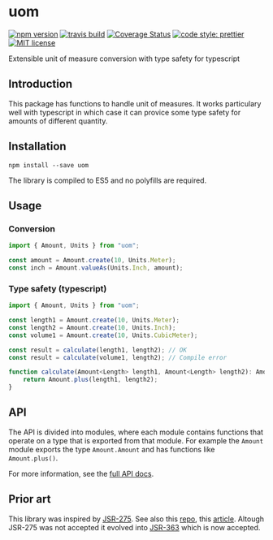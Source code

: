 # uom

[![npm version][version-image]][version-url]
[![travis build][travis-image]][travis-url]
[![Coverage Status][coveralls-image]][coveralls-url]
[![code style: prettier][prettier-image]][prettier-url]
[![MIT license][license-image]][license-url]

Extensible unit of measure conversion with type safety for typescript

## Introduction

This package has functions to handle unit of measures. It works particulary well with typescript in which case it can provice some type safety for amounts of different quantity.

## Installation

`npm install --save uom`

The library is compiled to ES5 and no polyfills are required.

## Usage

### Conversion

```js
import { Amount, Units } from "uom";

const amount = Amount.create(10, Units.Meter);
const inch = Amount.valueAs(Units.Inch, amount);
```

### Type safety (typescript)

```ts
import { Amount, Units } from "uom";

const length1 = Amount.create(10, Units.Meter);
const length2 = Amount.create(10, Units.Inch);
const volume1 = Amount.create(10, Units.CubicMeter);

const result = calculate(length1, length2); // OK
const result = calculate(volume1, length2); // Compile error

function calculate(Amount<Length> length1, Amount<Length> length2): Amount<Length> {
    return Amount.plus(length1, length2);
}
```

## API

The API is divided into modules, where each module contains functions that operate on a type that is exported from that module. For example the `Amount` module exports the type `Amount.Amount` and has functions like `Amount.plus()`.

For more information, see the [full API docs](docs/api.md).

## Prior art

This library was inspired by [JSR-275](http://download.oracle.com/otn-pub/jcp/untis-0.6-edr-oth-JSpec/Units-v0.6_edr.pdf?AuthParam=1527941513_89b45d975b743c799d22105ff16f961b). See also this [repo](http://code.google.com/p/unitsofmeasure/), this [article](https://www.javaworld.com/article/2077770/core-java/introduction-to-jsr-275--measures-and-units.html). Altough JSR-275 was not accepted it evolved into [JSR-363](http://www.baeldung.com/javax-measure) which is now accepted.

[version-image]: https://img.shields.io/npm/v/uom.svg?style=flat
[version-url]: https://www.npmjs.com/package/uom
[travis-image]: https://travis-ci.org/dividab/uom.svg?branch=master&style=flat
[travis-url]: https://travis-ci.org/dividab/uom
[coveralls-image]: https://coveralls.io/repos/github/dividab/uom/badge.svg?branch=master
[coveralls-url]: https://coveralls.io/github/dividab/uom?branch=master
[license-image]: https://img.shields.io/github/license/dividab/uom.svg?style=flat
[license-url]: https://opensource.org/licenses/MIT
[prettier-image]: https://img.shields.io/badge/code_style-prettier-ff69b4.svg?style=flat
[prettier-url]: https://github.com/prettier/prettier

